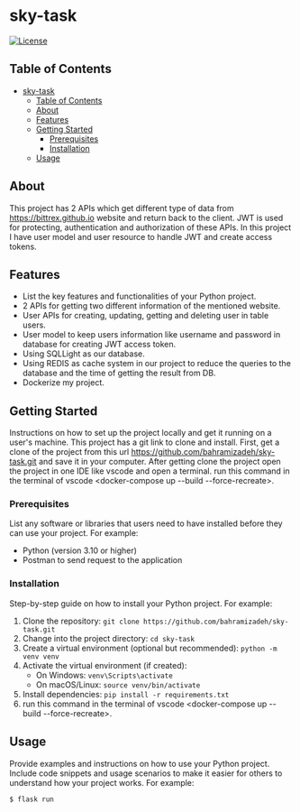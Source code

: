# sky-task

[![License](https://img.shields.io/badge/license-MIT-blue.svg)](LICENSE)

## Table of Contents

- [sky-task](#sky-task)
  - [Table of Contents](#table-of-contents)
  - [About](#about)
  - [Features](#features)
  - [Getting Started](#getting-started)
    - [Prerequisites](#prerequisites)
    - [Installation](#installation)
  - [Usage](#usage)

## About

This project has 2 APIs which get different type of data from <https://bittrex.github.io> website and return back to the client.
JWT is used for protecting, authentication and authorization of these APIs. In this project I have user model and user resource to handle JWT and create access tokens.

## Features

- List the key features and functionalities of your Python project.
- 2 APIs for getting two different information of the mentioned website.
- User APIs for creating, updating, getting and deleting user in table users.
- User model to keep users information like username and password in database for creating JWT access token.
- Using SQLLight as our database.
- Using REDIS as cache system in our project to reduce the queries to the database and the time of getting the result from DB.
- Dockerize my project.


## Getting Started

Instructions on how to set up the project locally and get it running on a user's machine.
This project has a git link to clone and install.
First, get a clone of the project from this url <https://github.com/bahramizadeh/sky-task.git> and save it in your computer.
After getting clone the project open the project in one IDE like vscode and open a terminal.
run this command in the terminal of vscode <docker-compose up --build --force-recreate>.


### Prerequisites

List any software or libraries that users need to have installed before they can use your project. For example:

- Python (version 3.10 or higher)
- Postman to send request to the application


### Installation

Step-by-step guide on how to install your Python project. For example:

1. Clone the repository: `git clone https://github.com/bahramizadeh/sky-task.git`
2. Change into the project directory: `cd sky-task`
3. Create a virtual environment (optional but recommended): `python -m venv venv`
4. Activate the virtual environment (if created):
   - On Windows: `venv\Scripts\activate`
   - On macOS/Linux: `source venv/bin/activate`
5. Install dependencies: `pip install -r requirements.txt`
6. run this command in the terminal of vscode <docker-compose up --build --force-recreate>.

## Usage

Provide examples and instructions on how to use your Python project. Include code snippets and usage scenarios to make it easier for others to understand how your project works. For example:

```bash
$ flask run
